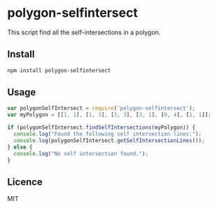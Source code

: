 # polygon-selfintersect

This script find all the self-intersections in a polygon.

## Install

```bash
npm install polygon-selfintersect
```


## Usage

```js
var polygonSelfIntersect = require('polygon-selfintersect');
var myPolygon = [[1, 1], [1, 3], [3, 3], [3, 1], [0, 4], [1, 1]];

if (polygonSelfIntersect.findSelfIntersections(myPolygon)) {
  console.log("Found the following self intersection lines:");
  console.log(polygonSelfIntersect.getSelfIntersectionLines());
} else {
  console.log("No self intersection found.");
}
```

## Licence

MIT
